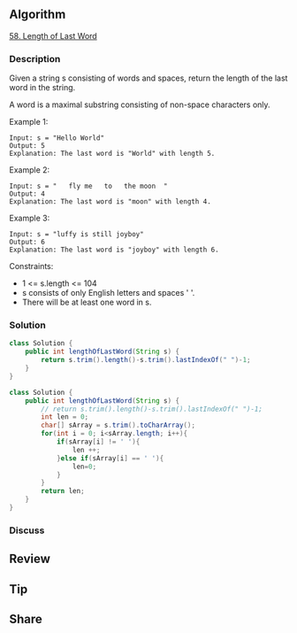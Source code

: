 ## Algorithm

[58. Length of Last Word](https://leetcode.com/problems/length-of-last-word/)

### Description

Given a string s consisting of words and spaces, return the length of the last word in the string.

A word is a maximal substring consisting of non-space characters only.


Example 1:

```
Input: s = "Hello World"
Output: 5
Explanation: The last word is "World" with length 5.
```

Example 2:

```
Input: s = "   fly me   to   the moon  "
Output: 4
Explanation: The last word is "moon" with length 4.
```

Example 3:

```
Input: s = "luffy is still joyboy"
Output: 6
Explanation: The last word is "joyboy" with length 6.
```

Constraints:

- 1 <= s.length <= 104
- s consists of only English letters and spaces ' '.
- There will be at least one word in s.

### Solution

```java
class Solution {
    public int lengthOfLastWord(String s) {
        return s.trim().length()-s.trim().lastIndexOf(" ")-1;
    }
}
```

```java
class Solution {
    public int lengthOfLastWord(String s) {
        // return s.trim().length()-s.trim().lastIndexOf(" ")-1;
        int len = 0;
        char[] sArray = s.trim().toCharArray();
        for(int i = 0; i<sArray.length; i++){
            if(sArray[i] != ' '){
                len ++;
            }else if(sArray[i] == ' '){
                len=0;
            }
        }
        return len;
    }
}
```

### Discuss

## Review


## Tip


## Share
